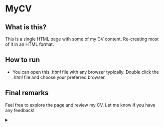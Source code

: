 # MyCV

## What is this?
This is a single HTML page with some of my CV content. Re-creating most of it in an HTML format.

## How to run
* You can open this _.html_ file with any browser typically. Double click the _.html_ file and choose your preferred browser.

## Final remarks
Feel free to explore the page and review my CV. Let me know if you have any feedback!

<details>
  <summary></summary>(https://roadmap.sh/projects/single-page-cv)
</details>